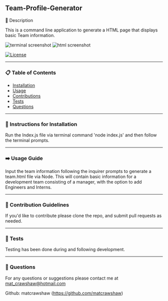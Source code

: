 ## Team-Profile-Generator

📖 Description

This is a command line application to generate a HTML page that displays basic Team information. 


![terminal screenshot](https://user-images.githubusercontent.com/119896882/224826459-13dda954-d20a-4747-8b9b-1ca658da1741.PNG)
![html screenshot](https://user-images.githubusercontent.com/119896882/224826158-637a3f54-7e92-4e92-b821-9185fcf05ff6.PNG)

[![License](https://img.shields.io/badge/License-Apache_2.0-blue.svg)](https://opensource.org/licenses/Apache-2.0)
_____________________

### 📋 Table of Contents

- [Installation](#💽-instructions-for-installation)
- [Usage](#➡️-usage-guide) 
- [Contributions](#🤚-contribution-guidelines) 
- [Tests](#🧪-tests)
- [Questions](#🙋-questions)

_____________________

### 💽 Instructions for Installation 

Run the Index.js file via terminal command 'node index.js' and then follow the terminal prompts.

_____________________

### ➡️ Usage Guide 

Input the team information following the inquirer prompts to generate a team.html file via Node. This will contain basic information for a development team consisting of a manager, with the option to add Engineers and Interns. 

_____________________

### 🤚 Contribution Guidelines 

If you'd like to contribute please clone the repo, and submit pull requests as needed. 

_____________________

### 🧪 Tests

Testing has been done during and following development. 

_____________________

### 🙋 Questions 

For any questions or suggestions please contact me at mat_crawshaw@hotmail.com

Github: matcrawshaw (https://github.com/matcrawshaw)

